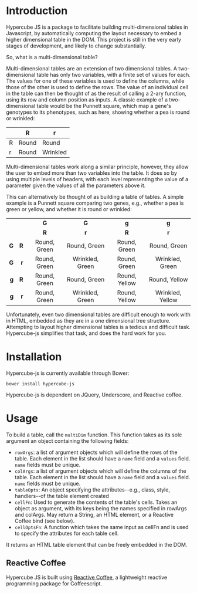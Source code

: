 # Introduction

Hypercube JS is a package to facilitate building multi-dimensional tables in Javascript, by automatically computing
the layout necessary to embed a higher dimensional table in the DOM. This project is still in the very early stages of
development, and likely to change substantially.

So, what is a multi-dimensional table?

Multi-dimensional tables are an extension of two dimensional tables. A two-dimensional table has only two
variables, with a finite set of values for each. The values for one of these variables is used to define the columns,
while those of the other is used to define the rows. The value of an individual cell in the table can then be thought of
as the result of calling a 2-ary function, using its row and column position as inputs. A classic example of a 
two-dimensional table would be the Punnett square, which map a gene's genotypes to its phenotypes, such as here, 
showing whether a pea is round or wrinkled:

|     |  R  |  r  |
| --- | --- | --- |
|  R  | Round | Round |
|  r  | Round | Wrinkled |
 
 
Multi-dimensional tables work along a similar principle, however, they allow the user to embed more than two variables
into the table. It does so by using multiple levels of headers, with each level representing the value of a parameter
given the values of all the parameters above it.

This can alternatively be thought of as building a table of tables. A simple example is a Punnett square comparing
two genes, e.g., whether a pea is green or yellow, and whether it is round or wrinkled:

|      |      |       |       |       |       |
| ---: | ---: | :---: | :---: | :---: | :---: |
|      |      | **G** | **G** | **g** | **g** |
|      |      | **R** | **r** | **R** | **r** |
|**G** |**R** |  Round, Green  |  Round, Green  |  Round, Green  |  Round, Green  |
|**G** |**r** |  Round, Green  |  Wrinkled, Green  |  Round, Green  |  Wrinkled, Green  |
|**g** |**R** |  Round, Green  |  Round, Green  |  Round, Yellow  |  Round, Yellow  |
|**g** |**r** |  Round, Green  |  Wrinkled, Green  |  Round, Yellow  |  Wrinkled, Yellow  |

Unfortunately, even two dimensional tables are difficult enough to work with in HTML, embedded as they are in a one dimensional tree structure. Attempting to layout higher dimensional tables is a tedious and difficult task. Hypercube-js simplifies that task, and does the hard work for you.

# Installation
Hypercube-js is currently available through Bower:

```bower install hypercube-js```

Hypercube-js is dependent on JQuery, Underscore, and Reactive coffee.

# Usage

To build a table, call the `multiDim` function. This function takes as its sole argument an object containing the 
following fields:

* `rowArgs`: a list of argument objects which will define the rows of the table. Each element in the list should have
a `name` field and a `values` field. `name` fields must be unique.
* `colArgs`: a list of argument objects which will define the columns of the table. Each element in the list should have
a `name` field and a `values` field. `name` fields must be unique.
* `tableOpts`: An object specifying the attributes--e.g., class, style, handlers--of the table element created
* `cellFn`: Used to generate the contents of the table's cells. Takes an object as argument, with its keys being the 
names specified in rowArgs and colArgs. May return a String, an HTML element, or a Reactive Coffee bind (see below).
* `cellOptsFn`: A function which takes the same input as cellFn and is used to specify the attributes for each table 
cell.

It returns an HTML table element that can be freely embedded in the DOM. 

## Reactive Coffee

Hypercube JS is built using [Reactive Coffee](https://yang.github.io/reactive-coffee/), a lightweight reactive 
programming package for Coffeescript.
